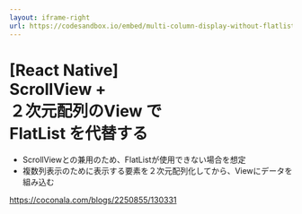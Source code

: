 ```yaml
---
layout: iframe-right
url: https://codesandbox.io/embed/multi-column-display-without-flatlist-q92jh5?fontsize=10&hidenavigation=1&theme=dark
---
```

# [React Native]<br>ScrollView +<br>２次元配列のView で<br>FlatList を代替する

- ScrollViewとの兼用のため、FlatListが使用できない場合を想定
- 複数列表示のために表示する要素を２次元配列化してから、Viewにデータを組み込む

https://coconala.com/blogs/2250855/130331
